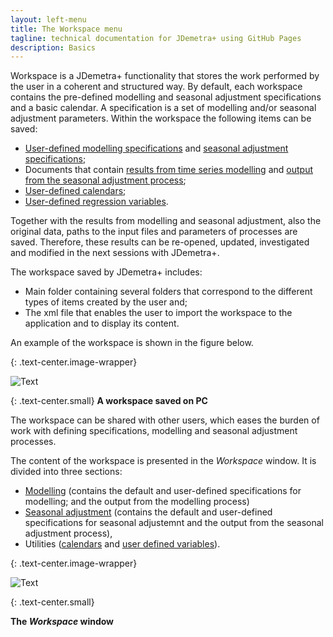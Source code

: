 ```yaml
---
layout: left-menu
title: The Workspace menu
tagline: technical documentation for JDemetra+ using GitHub Pages
description: Basics
---
```

Workspace is a JDemetra+ functionality that stores the work performed by 
the user in a coherent and structured way. By default, each workspace 
contains the pre-defined modelling and seasonal adjustment 
specifications and a basic calendar. A specification is a set of 
modelling and/or seasonal adjustment parameters. Within the workspace 
the following items can be saved:
* [User-defined modelling specifications](../reference-manual/modelling-specifications.html#user-definedSpec) and [seasonal adjustment specifications](../reference-manual/sa-specifications.html); 
* Documents that contain [results from time series modelling](../reference-manual/output-modelling.html) and [output from the seasonal adjustment process](../reference-manual/output.html);
* [User-defined calendars](../reference-manual/calendars.html); 
* [User-defined regression variables](../reference-manual/user-defined-variables.html). 


Together with the results from modelling and seasonal adjustment, also the original data, paths to the 
input files and parameters of processes are saved. Therefore, these 
results can be re-opened, updated, investigated and modified in the next 
sessions with JDemetra+. 

The workspace saved by JDemetra+ includes: 
* Main folder containing several folders that correspond to the different 
types of items created by the user and; 
* The xml file that enables the 
user to import the workspace to the application and to display its 
content.

An example of the workspace is shown in the figure below.

{: .text-center.image-wrapper}

![Text](/assets/img/reference-manual/manual/A_Ref7.jpg)

{: .text-center.small}
**A workspace saved on PC**

The workspace can be shared with other users, which eases 
the burden of work with defining specifications, modelling and seasonal 
adjustment processes.

The content of the workspace is presented in the 
*Workspace* window. It is divided into three sections: 
* [Modelling](../reference-manual/modelling.html) (contains the default and user-defined specifications for modelling; and the output from the modelling process) 
* [Seasonal adjustment](../reference-manual/sa.html) (contains the default and user-defined specifications for seasonal adjustemnt and the output from the seasonal adjustment process),
* Utilities ([calendars](calendars.html) and [user defined variables](user-defined-variables.html)). 

{: .text-center.image-wrapper}

![Text](/assets/img/reference-manual/manual/A_Ref8.jpg)

{: .text-center.small}

**The *Workspace* window**

